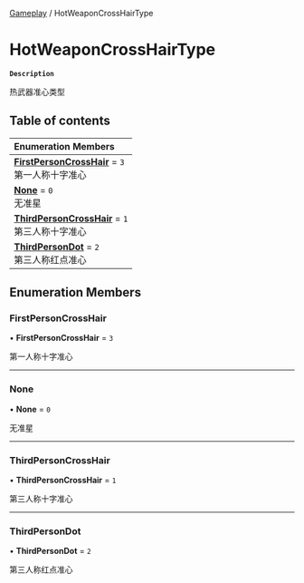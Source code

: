 [Gameplay](../modules/Gameplay.Gameplay.md) / HotWeaponCrossHairType

# HotWeaponCrossHairType <Badge type="tip" text="Enumeration" />

**`Description`**

热武器准心类型

## Table of contents

| Enumeration Members |
| :-----|
| **[FirstPersonCrossHair](Gameplay.Gameplay.HotWeaponCrossHairType.md#firstpersoncrosshair)** = ``3`` <br> 第一人称十字准心|
| **[None](Gameplay.Gameplay.HotWeaponCrossHairType.md#none)** = ``0`` <br> 无准星|
| **[ThirdPersonCrossHair](Gameplay.Gameplay.HotWeaponCrossHairType.md#thirdpersoncrosshair)** = ``1`` <br> 第三人称十字准心|
| **[ThirdPersonDot](Gameplay.Gameplay.HotWeaponCrossHairType.md#thirdpersondot)** = ``2`` <br> 第三人称红点准心|

## Enumeration Members

### FirstPersonCrossHair

• **FirstPersonCrossHair** = ``3``

第一人称十字准心

___

### None

• **None** = ``0``

无准星

___

### ThirdPersonCrossHair

• **ThirdPersonCrossHair** = ``1``

第三人称十字准心

___

### ThirdPersonDot

• **ThirdPersonDot** = ``2``

第三人称红点准心
